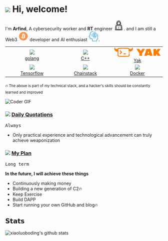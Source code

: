 <h1> <img src="https://emojis.slackmojis.com/emojis/images/1588315024/8823/hyperkitty.gif?1588315024" width="30" /> Hi, welcome! </h1>

I'm **Arfind**, A cybersecurity worker and **RT** engineer <svg t="1713030766626" class="icon" viewBox="0 0 1024 1024" version="1.1" xmlns="http://www.w3.org/2000/svg" p-id="7247" width="32" height="32"><path d="M784 880h-32a16 16 0 0 0-16 16 16 16 0 0 1-16 16H304a16 16 0 0 1-16-16 16 16 0 0 0-16-16h-32a48 48 0 0 0-48 48 79.04 79.04 0 0 0 16 48 80 80 0 0 0 64 32h480a80 80 0 0 0 56.64-23.52A72.16 72.16 0 0 0 816 976a78.56 78.56 0 0 0 16-48 48 48 0 0 0-48-48z m-512 96a48 48 0 0 1-48-48 16 16 0 0 1 4.96-11.36A14.88 14.88 0 0 1 240 912h18.72a12 12 0 0 0 0.96 2.08 43.36 43.36 0 0 0 2.08 4.8 64 64 0 0 0 3.52 5.44 50.88 50.88 0 0 0 11.04 10.88 44.32 44.32 0 0 0 5.92 3.52 43.52 43.52 0 0 0 7.52 3.04 35.52 35.52 0 0 0 5.92 1.44 48 48 0 0 0 8.32 0.8h416a48 48 0 0 0 8.32 0 35.52 35.52 0 0 0 5.92-1.44 43.52 43.52 0 0 0 7.52-3.04 44.32 44.32 0 0 0 5.92-3.52 50.88 50.88 0 0 0 11.04-10.88 64 64 0 0 0 3.52-5.44 43.36 43.36 0 0 0 2.08-4.8 12 12 0 0 0 0.96-2.08H784a16 16 0 0 1 16 16 48 48 0 0 1-48 48z" fill="#231F20" p-id="7248"></path><path d="M720 544H304a48 48 0 0 0-48 48v304a45.6 45.6 0 0 0 3.68 18.08 43.36 43.36 0 0 0 2.08 4.8 64 64 0 0 0 3.52 5.44 50.88 50.88 0 0 0 11.04 10.88 44.32 44.32 0 0 0 5.92 3.52 43.52 43.52 0 0 0 7.52 3.04 35.52 35.52 0 0 0 5.92 1.44 48 48 0 0 0 8.32 0.8h416a48 48 0 0 0 8.32 0 35.52 35.52 0 0 0 5.92-1.44 43.52 43.52 0 0 0 7.52-3.04 44.32 44.32 0 0 0 5.92-3.52 50.88 50.88 0 0 0 11.04-10.88 64 64 0 0 0 3.52-5.44 43.36 43.36 0 0 0 2.08-4.8A45.6 45.6 0 0 0 768 896V592a48 48 0 0 0-48-48z m0 368H304a16 16 0 0 1-16-16V592a16 16 0 0 1 16-16h416a16 16 0 0 1 16 16v304a16 16 0 0 1-16 16z" fill="#231F20" p-id="7249"></path><path d="M569.6 743.52A47.04 47.04 0 0 0 576 720a48 48 0 0 0-32-45.12V656a16 16 0 0 0-32 0v16h-16v-16a16 16 0 0 0-32 0v16h-16a16 16 0 0 0 0 32v96a16 16 0 0 0 0 32h16v16a16 16 0 0 0 32 0v-16h16v16a16 16 0 0 0 32 0v-16a48 48 0 0 0 25.6-88.48zM528 704a16 16 0 0 1 0 32h-48v-32z m16 96h-64v-32h64a16 16 0 0 1 0 32z" fill="#231F20" opacity=".5" p-id="7250"></path><path d="M482.24 447.04z m375.2 178.24a255.04 255.04 0 0 0-225.44-224 13.76 13.76 0 0 0-5.12 0 412 412 0 0 1-48 9.44l-8.48 1.12h-6.56c-6.72 0-13.44 1.28-19.68 1.6H536c-2.88 0-5.6 0.96-8.8 1.44a57.28 57.28 0 0 1-6.4 0h-22.88l-9.28 1.12h-10.72l-8.96-0.8c-6.72 0-13.12-0.96-19.68-1.92l-20.64-3.04h-0.96c-7.04-1.28-13.76-2.72-20.32-4.32l-9.28-2.24a13.92 13.92 0 0 0-5.76 0 251.52 251.52 0 0 0-55.2 12.32 254.72 254.72 0 0 0-170.56 209.6L128 990.4a16 16 0 0 0 4 12.32 16 16 0 0 0 12 5.28h736a16 16 0 0 0 11.84-5.28A16 16 0 0 0 896 990.4z m-366.24-208a19.84 19.84 0 0 1 3.68 2.72 22.88 22.88 0 0 0-3.84-2.56zM161.76 976l36.48-346.88a222.56 222.56 0 0 1 194.24-195.2l7.68 1.76c6.4 1.6 12.8 2.88 18.72 4h12.16l10.08 1.44 7.68 0.96h6.88l10.56 0.8h16.8l10.24 1.76 10.24 0.8h17.44a103.52 103.52 0 0 0 10.56-0.96l8.64-1.44h2.88c7.52 0 14.88-0.96 20.48-1.6h7.36l10.4-1.44h1.28l13.76-2.08h3.2l4.32-0.8a71.2 71.2 0 0 0 7.68-1.6q9.44-1.92 18.72-4.32a223.04 223.04 0 0 1 195.52 197.6L862.24 976z m379.68-528.96a16 16 0 0 1-3.2-32h-3.2c-2.88 0-5.6 0.96-8.8 1.44a57.28 57.28 0 0 1-6.4 0h-22.88l-8.32-0.48h-3.2a16 16 0 0 1 12.64 16 16 16 0 0 1-16 14.4h0.8l10.24 1.76 10.24 0.8h17.44a103.52 103.52 0 0 0 10.56-0.96l8.64-1.44h1.92z m-50.4-29.92a19.84 19.84 0 0 1 3.68 2.72 22.88 22.88 0 0 0-3.68-2.72z m80 21.76h-0.8a161.6 161.6 0 0 1-25.44 7.36h-0.8c7.52 0 14.88-0.96 20.48-1.6h7.36z" fill="#231F20" p-id="7251"></path><path d="M816 976a78.56 78.56 0 0 0 16-48 48 48 0 0 0-48-48h-16V592a48 48 0 0 0-48-48H304a48 48 0 0 0-48 48v288h-16a48 48 0 0 0-48 48 79.04 79.04 0 0 0 16 48h-46.24l36.48-346.88a222.56 222.56 0 0 1 194.24-195.2l7.68 1.76c6.4 1.6 12.8 2.88 18.72 4h11.52l10.08 1.44 7.68 0.96h9.28l11.68 0.96h13.28l10.24 1.76 10.24 0.8h17.44a103.52 103.52 0 0 0 10.56-0.96l8.64-1.44a9.12 9.12 0 0 0 2.88 0c7.52 0 14.88-0.96 20.48-1.6h7.36l10.4-1.44h1.28l12-1.6h1.44a73.76 73.76 0 0 0 7.52-1.28 71.2 71.2 0 0 0 7.68-1.6l11.04-2.24 7.68-2.08A223.04 223.04 0 0 1 825.76 628.8L862.24 976z" fill="#231F20" opacity=".5" p-id="7252"></path><path d="M667.2 217.76l-2.08-1.92A232 232 0 0 0 512 157.92h-13.92c-5.76 0-11.52 0-17.28 1.6s-13.76 2.24-20.48 3.84a230.88 230.88 0 0 0-67.2 27.2 166.88 166.88 0 0 0-16 10.24 229.6 229.6 0 0 0-18.4 14.56v0.8a16 16 0 0 0-4.8 11.36v60.8A118.72 118.72 0 0 0 352 304v6.56a46.88 46.88 0 0 0 0.8 4.64v1.6a12.48 12.48 0 0 0 0 2.24c0 1.6 0 3.2 1.12 4.96a29.6 29.6 0 0 0 0.96 4.16 29.12 29.12 0 0 0 1.12 4 14.24 14.24 0 0 0 0 2.24 7.36 7.36 0 0 0 0 1.44 27.52 27.52 0 0 0 1.12 3.36v4.8l1.76 4.16a80 80 0 0 0 3.68 8.8v0.96a96 96 0 0 0 5.12 9.92 161.92 161.92 0 0 0 16 22.72l2.72 3.04a70.46 70.46 0 0 0 4.64 5.12l2.4 2.72 0.8 0.96c2.24 2.24 4.48 4.48 5.92 5.6l3.52 3.04 3.52 2.88 4.96 3.84 3.2 2.4 3.04 1.92 1.6 1.12a51.84 51.84 0 0 0 6.88 4.32c3.04 1.76 6.08 3.52 9.12 4.96h2.56l8.96 3.68 1.76 0.8 6.56 2.4 3.84 1.28h2.72c4 1.12 7.84 2.08 12 2.88h4l10.24 1.76 10.24 0.8h17.44a103.52 103.52 0 0 0 10.56-0.96l8.64-1.44h3.68a161.6 161.6 0 0 0 25.44-7.36l11.36-4.8 1.6-0.8a162.56 162.56 0 0 0 31.04-20.32 106.24 106.24 0 0 0 11.52-10.88 24.48 24.48 0 0 0 8.64 0.48 161.92 161.92 0 0 0 14.08-17.28 106.4 106.4 0 0 0 5.76-8.96c1.6-2.56 3.04-5.12 4.48-7.68a156.96 156.96 0 0 0 9.44-21.12c0.96-2.72 1.92-5.6 2.72-8.16a158.24 158.24 0 0 0 6.72-46.88v-60.8a16 16 0 0 0-4.8-11.36zM640 289.92a124.48 124.48 0 0 1-5.44 36.96c0 2.24-1.44 4.48-2.4 7.2a130.88 130.88 0 0 1-38.4 54.4 124.8 124.8 0 0 1-24 16h-2.4a52 52 0 0 1-8.64 3.68 121.6 121.6 0 0 1-19.04 5.76h-4.16c-2.88 0-5.6 0.96-8.8 1.44a57.28 57.28 0 0 1-6.4 0h-22.88l-8.8 0.64h-2.08l-10.08-2.4-11.36-3.84-2.4-0.96-5.28-2.24a16 16 0 0 0-3.36-1.6l-3.52-1.92-1.76-1.12-2.08-1.92h-0.8l-3.04-1.92h-0.8a2.88 2.88 0 0 0-1.12 0 30.56 30.56 0 0 1-4.64-3.2l-4.32-5.12-5.28-4.48-4.96-4.8a55.52 55.52 0 0 1-6.56-7.2 18.24 18.24 0 0 0-1.76-1.76A104 104 0 0 1 400 352a52.64 52.64 0 0 1-4.16-7.84 6.24 6.24 0 0 0-0.96-1.76c-0.8-1.92-1.6-3.84-2.24-5.6a25.12 25.12 0 0 0-1.44-3.68v-1.44a20.32 20.32 0 0 1 0-2.24 2.24 2.24 0 0 0 0-0.96v-1.44a8.32 8.32 0 0 1 0-1.76 16.8 16.8 0 0 1-0.96-3.36 13.92 13.92 0 0 0-0.8-3.52v-2.24a9.44 9.44 0 0 1 0-2.72 4.96 4.96 0 0 1 0-1.44v-2.08a61.6 61.6 0 0 1-0.96-6.72 7.84 7.84 0 0 0 0-1.92v-64.96a199.52 199.52 0 0 1 20-14.56c2.88-1.92 5.92-3.84 9.12-5.6a192 192 0 0 1 33.12-14.88l5.92-2.08a71.04 71.04 0 0 1 8.32-2.4 150.24 150.24 0 0 1 16-3.84l8.64-1.28a118.4 118.4 0 0 1 12.96-1.28h26.24a117.44 117.44 0 0 1 13.12 1.28l8.16 1.28a88.64 88.64 0 0 1 8.96 1.76l8.48 2.08a192 192 0 0 1 32 11.84l6.4 3.04 4.48 2.4a185.28 185.28 0 0 1 30.56 20.48l2.24 1.76z" fill="#231F20" p-id="7253"></path><path d="M745.44 334.08l-29.12-54.24c-2.72-4.96-5.6-9.92-8.64-14.56-3.04-4.48-5.92-8.96-9.12-13.12s-5.76-7.68-8.96-11.36-6.08-7.04-9.28-10.4a59.2 59.2 0 0 0-4.48-4.48 127.2 127.2 0 0 0-8.32-7.84 16 16 0 0 0-26.56 12v60.8a124.48 124.48 0 0 1-5.44 36.96c0 2.24-1.44 4.48-2.4 7.2a130.88 130.88 0 0 1-38.4 54.4 124.8 124.8 0 0 1-24 16h-2.4a52 52 0 0 1-8.64 3.68 121.6 121.6 0 0 1-19.04 5.76h-1.28a16 16 0 0 0 3.2 32h1.6c7.52 0 14.88-0.96 20.48-1.6h5.76v-5.6h0.8l1.28 5.76 10.4-1.44h1.28l12-1.6h4.64l4.32-0.8a71.2 71.2 0 0 0 7.68-1.6l11.04-2.24 7.68-2.08 3.04-0.8 17.12-4.96c5.76-1.92 11.2-3.68 16-5.6l5.76-2.24L687.2 416l1.6-0.8 2.56-1.28 5.44-2.88 6.4-3.84 5.76-3.68a136.48 136.48 0 0 0 11.2-8.64 6.24 6.24 0 0 0 1.6-1.28 72.48 72.48 0 0 0 22.72-32 52 52 0 0 0 2.08-7.36 34.56 34.56 0 0 0 0.8-7.36 16 16 0 0 0 0-2.72 15.04 15.04 0 0 0-1.92-10.08z m-32 14.56A43.84 43.84 0 0 1 699.52 368l-1.44 1.28-6.4 5.12a69.92 69.92 0 0 0-6.4 4l-4.16 2.4-4.64 2.56-2.08 0.96c-4.32 2.08-8.8 4-13.76 6.08l-4.48 1.76c-4.48 1.76-9.28 3.52-14.08 4.96s-10.08 3.04-16 4.48l2.72-1.6a161.92 161.92 0 0 0 14.08-17.28 106.4 106.4 0 0 0 5.76-8.96c1.6-2.56 3.04-5.12 4.48-7.68a156.96 156.96 0 0 0 9.44-21.12c0.96-2.72 1.92-5.6 2.72-8.16a158.24 158.24 0 0 0 6.72-46.88v-19.84l1.28 1.6c2.08 2.72 3.84 5.44 5.76 8.16s6.24 9.92 9.12 16l26.88 50.08a16 16 0 0 1-0.96 2.72z" fill="#231F20" p-id="7254"></path><path d="M715.04 345.12a16 16 0 0 1-0.96 3.36A43.84 43.84 0 0 1 699.52 368l-1.44 1.28-6.4 5.12a69.92 69.92 0 0 0-6.4 4l-4.16 2.4-4.64 2.56-2.08 0.96c-4.32 2.08-8.8 4-13.76 6.08l-4.48 1.76c-4.48 1.76-9.28 3.52-14.08 4.96s-10.08 3.04-16 4.48l2.72-1.6a161.92 161.92 0 0 0 14.08-17.28 106.4 106.4 0 0 0 5.76-8.96c1.6-2.56 3.04-5.12 4.48-7.68a156.96 156.96 0 0 0 9.44-21.12c0.96-2.72 1.92-5.6 2.72-8.16a158.24 158.24 0 0 0 6.72-46.88v-19.84l1.28 1.6q2.88 3.84 5.76 8.16c3.2 4.96 6.24 9.92 9.12 16z" fill="#231F20" opacity=".5" p-id="7255"></path><path d="M354.08 314.88a46.88 46.88 0 0 1-0.8-4.64 40.16 40.16 0 0 0 0 4.32 8 8 0 0 0 0 1.92s0.8-1.12 0.8-1.6zM485.44 416h-1.92l-6.72-1.76-3.36-1.12-8.32-3.04-2.4-0.96-5.28-2.24a16 16 0 0 0-3.36-1.6l-3.52-1.92-1.76-1.12-2.08-2.24h-0.8l-3.04-1.92h-1.92a30.56 30.56 0 0 1-4.64-3.2l-4.32-5.12-5.28-4.48-4.96-4.8a70.08 70.08 0 0 1-6.56-7.2 18.24 18.24 0 0 0-1.76-1.76A104 104 0 0 1 400 352a52.64 52.64 0 0 1-4.16-7.84 6.24 6.24 0 0 0-0.96-1.76c-0.8-1.92-1.6-3.84-2.24-5.6a25.12 25.12 0 0 0-1.44-3.68v-1.44a20.32 20.32 0 0 1 0-2.24 2.24 2.24 0 0 0 0-0.96 12.16 12.16 0 0 1 0-1.76v-1.92a16.8 16.8 0 0 1-0.96-3.36 13.92 13.92 0 0 0-0.8-3.52v-2.24a9.44 9.44 0 0 1 0-2.72 21.76 21.76 0 0 0 0-3.2 61.6 61.6 0 0 1-0.96-6.72 7.84 7.84 0 0 0 0-1.92v-71.68a16 16 0 0 0-24.96-13.12l-1.44 0.96c-3.68 3.2-7.36 6.56-10.72 10.08s-6.4 6.72-9.6 10.24l-1.92 2.24c-2.4 2.88-4.64 5.76-6.88 8.8L330.4 252c-3.2 4.16-6.08 8.48-8.8 12.8s-5.92 9.6-8.64 14.72l-29.12 54.08a15.04 15.04 0 0 0-1.92 7.52 16 16 0 0 0 0 2.72 32 32 0 0 0 0.8 7.2 35.68 35.68 0 0 0 1.76 6.4 77.76 77.76 0 0 0 5.12 12.32l1.44 2.4a13.28 13.28 0 0 1 1.28 1.92 87.2 87.2 0 0 0 9.12 11.2 71.68 71.68 0 0 0 6.56 6.24l2.24 1.92 1.76 1.44 5.28 4.16 6.24 4.16 6.88 4.16 2.56 1.44 4.64 2.56 3.36 1.76h0.96c6.08 2.88 12.64 5.6 19.2 8.16s10.56 3.84 16 5.92l16 4.8 10.88 2.72c6.4 1.6 12.8 2.88 18.72 4h11.52l10.08 1.44 7.68 0.96h9.28l11.68 0.96h12.48a16 16 0 0 0 16-14.4 16 16 0 0 0-16-11.68z m-103.2-17.76c-5.12-1.6-9.92-3.36-14.56-5.12s-12.32-4.96-17.28-7.36l-2.72-1.76a33.12 33.12 0 0 0-4.48-2.4l-1.92-1.12-5.28-3.2-5.44-3.68-3.68-2.72-2.08-2.88h-0.8l-4.8-4.64a72.48 72.48 0 0 1-4.8-5.6 18.24 18.24 0 0 0-1.92-3.04 51.84 51.84 0 0 1-3.04-7.52 8 8 0 0 1 0-2.08L336 295.2c2.08-3.84 4.32-7.68 6.72-11.36a80 80 0 0 1 4.64-7.2l4.64-6.72v20.16a118.72 118.72 0 0 0 0 13.92v6.56a40.16 40.16 0 0 0 0 4.32 8 8 0 0 0 0 1.92 12.48 12.48 0 0 0 0 2.24c0 1.6 0 3.2 1.12 4.96a29.6 29.6 0 0 0 0.96 4.16 29.12 29.12 0 0 0 1.12 4 13.28 13.28 0 0 0 0 2.4 3.04 3.04 0 0 0 0 1.28 27.52 27.52 0 0 0 1.12 3.36 4.96 4.96 0 0 1 0 1.28v3.36l1.76 4.16a80 80 0 0 0 3.68 8.8v0.96a96 96 0 0 0 5.12 9.92 161.92 161.92 0 0 0 16 22.72l2.72 3.04a70.46 70.46 0 0 0 4.64 5.12 20.64 20.64 0 0 0 2.56 2.72z m-28.16-82.72a46.88 46.88 0 0 1-0.8-4.64 40.16 40.16 0 0 0 0 4.32 8 8 0 0 0 0 1.92s0.8-1.76 0.8-2.24z" fill="#231F20" p-id="7256"></path><path d="M397.76 402.08l-16-4.48c-5.12-1.6-9.92-3.36-14.56-5.12s-12.32-4.96-17.28-7.36l-2.24-1.12a33.12 33.12 0 0 0-4.48-2.4l-1.92-1.12-5.28-3.2-5.44-3.68-3.68-2.72-2.08-2.88h-0.8l-4.8-4.64a72.48 72.48 0 0 1-4.8-5.6 18.24 18.24 0 0 0-1.92-3.04 51.84 51.84 0 0 1-3.04-7.52 8 8 0 0 1 0-2.08L336 295.2c2.08-3.84 4.32-7.68 6.72-11.36s3.04-4.8 4.64-7.2c1.44-2.24 3.04-4.32 4.64-6.4v19.84a118.72 118.72 0 0 0 0 13.92v6.56a40.16 40.16 0 0 0 0 4.32 8 8 0 0 0 0 1.92 12.48 12.48 0 0 0 0 2.24c0 1.6 0 3.2 1.12 4.96a29.6 29.6 0 0 0 0.96 4.16 29.12 29.12 0 0 0 1.12 4 14.24 14.24 0 0 0 0 2.24 7.36 7.36 0 0 0 0 1.44 27.52 27.52 0 0 0 1.12 3.36v4.8l1.76 4.16a80 80 0 0 0 3.68 8.8v0.96a96 96 0 0 0 5.12 9.92 161.92 161.92 0 0 0 16 22.72l2.72 3.04a70.46 70.46 0 0 0 4.64 5.12z" fill="#231F20" opacity=".5" p-id="7257"></path><path d="M707.36 162.72L694.4 135.2c-1.76-3.68-3.68-7.36-5.6-11.2a207.04 207.04 0 0 0-106.08-94.88 84.8 84.8 0 0 0-11.68-4 98.08 98.08 0 0 0-9.76-2.88 21.44 21.44 0 0 0-4.32-1.12L551.68 20l-4.32-0.96h-4.8c-5.12 0-10.08-1.28-16-1.92a197.12 197.12 0 0 0-27.52 0H496c-4.96 0-10.08 0.96-14.24 1.76a70.24 70.24 0 0 0-8.96 1.44l-6.4 1.28a21.44 21.44 0 0 0-4.32 1.12 73.6 73.6 0 0 0-8.48 2.4 106.88 106.88 0 0 0-12.16 4.16A196 196 0 0 0 336 123.04a55.52 55.52 0 0 0-4 7.36l-16 32a424 424 0 0 0-39.84 178.72 16 16 0 0 0 0 2.72 16 16 0 0 0 12 12.8 16 16 0 0 0 17.92-8l2.24-4L336 295.2c2.08-3.84 4.32-7.68 6.72-11.36a80 80 0 0 1 4.64-7.2c1.44-2.24 3.04-4.32 4.64-6.4A183.2 183.2 0 0 1 379.2 240L368 228.8l12.32 10.4 3.36-2.88a199.52 199.52 0 0 1 20-14.56c2.88-1.92 5.92-3.84 9.12-5.6a192 192 0 0 1 33.12-14.88l5.92-2.08a71.04 71.04 0 0 1 8.32-2.4 150.24 150.24 0 0 1 16-3.84l8.64-1.28a118.4 118.4 0 0 1 12.96-1.28H524a117.44 117.44 0 0 1 13.12 1.28l8.16 1.28a88.64 88.64 0 0 1 8.96 1.76l8.48 2.08a192 192 0 0 1 32 11.84l6.4 3.04 4.48 2.4a185.28 185.28 0 0 1 30.56 20.48l2.24 1.92 2.56 2.08 2.88 2.56A188.48 188.48 0 0 1 672 269.76l1.28 1.6c2.08 2.72 3.84 5.44 5.76 8.16s6.24 9.92 9.12 16l26.88 50.08 2.24 3.84a16 16 0 0 0 14.08 8.48 16 16 0 0 0 3.84 0 16 16 0 0 0 12-12.8 16 16 0 0 0 0-2.72 423.04 423.04 0 0 0-39.84-179.68zM689.6 240c-2.88-3.68-6.08-7.04-9.28-10.4a59.2 59.2 0 0 0-4.48-4.48 127.2 127.2 0 0 0-8.32-7.84l-2.08-1.92A232 232 0 0 0 512 157.92h-13.92c-5.76 0-11.52 0-17.28 1.6s-13.76 2.24-20.48 3.84a230.88 230.88 0 0 0-67.2 27.2c-5.44 3.2-10.72 6.56-16 10.24a229.6 229.6 0 0 0-18.4 14.56l10.72 11.52-12.32-10.4c-3.68 3.2-7.36 6.56-10.72 10.08s-6.4 6.72-9.6 10.24l-1.92 2.24c-2.4 2.88-4.64 5.76-6.88 8.8l-2.56 3.36c-3.2 4.16-6.08 8.48-8.8 12.8a390.24 390.24 0 0 1 28.8-88l16-32a51.04 51.04 0 0 1 2.56-4.96 166.08 166.08 0 0 1 90.56-80A61.76 61.76 0 0 1 464 55.2l8.16-2.24h1.44l6.4-1.76 7.2-1.12c4.16 0 8.32-1.12 12.8-1.6a150.08 150.08 0 0 1 24 0c4.32 0 8.64 0.8 13.76 1.6h7.84c1.6 0 3.04 0 4.64 0.96h1.44l9.44 2.72a57.76 57.76 0 0 1 8.8 3.04 176 176 0 0 1 90.08 80c1.6 3.04 3.2 6.08 4.8 9.6l13.6 29.6a385.44 385.44 0 0 1 29.28 88.8c-3.04-4.48-5.92-8.96-9.12-13.12s-5.76-7.36-8.96-11.68z" fill="#231F20" p-id="7258"></path><path d="M707.68 265.12c-3.04-4.48-5.92-8.96-9.12-13.12s-5.76-7.68-8.96-11.36-6.08-7.04-9.28-10.4a59.2 59.2 0 0 0-4.48-4.48 127.2 127.2 0 0 0-8.32-7.84l-2.08-1.92A232 232 0 0 0 512 157.92h-13.92c-5.76 0-11.52 0-17.28 1.6s-13.76 2.24-20.48 3.84a230.88 230.88 0 0 0-67.2 27.2 166.88 166.88 0 0 0-16 10.24 229.6 229.6 0 0 0-18.4 14.56v0.8c-3.68 3.2-7.36 6.56-10.72 10.08s-6.4 6.72-9.6 10.24l-1.92 2.24c-2.4 2.88-4.64 5.76-6.88 8.8l-2.56 3.36c-3.2 4.16-6.08 8.48-8.8 12.8a390.24 390.24 0 0 1 27.2-87.68l16-32a51.04 51.04 0 0 1 2.56-4.96 166.08 166.08 0 0 1 90.56-80A61.76 61.76 0 0 1 464 55.2l8.16-2.24h1.44l6.4-1.76 7.2-1.12c4.16 0 8.32-1.12 12.8-1.6a150.08 150.08 0 0 1 24 0c4.32 0 8.64 0.8 13.76 1.6h7.84c1.6 0 3.04 0 4.64 0.96h1.44l9.44 2.72a57.76 57.76 0 0 1 8.8 3.04 176 176 0 0 1 90.08 80c1.6 3.04 3.2 6.08 4.8 9.6l13.6 29.6a385.44 385.44 0 0 1 29.28 89.12z" fill="#231F20" opacity=".5" p-id="7259"></path></svg>. and I am still a Web3 <svg t="1713031173829" class="icon" viewBox="0 0 1024 1024" version="1.1" xmlns="http://www.w3.org/2000/svg" p-id="8267" width="32" height="32"><path d="M556.96 535.04L465.12 512l-26.56 106.4L528 640a57.92 57.92 0 0 0 64-40.48 50.72 50.72 0 0 0-35.04-64.48z" fill="#F9934A" p-id="8268"></path><path d="M512 73.28A438.72 438.72 0 1 0 950.72 512 438.72 438.72 0 0 0 512 73.28z m192.96 372c-8.96 53.92-66.56 71.84-66.56 71.84a102.88 102.88 0 0 1 47.04 118.56c-20.8 83.36-115.04 82.4-139.84 76.16l-37.44-9.44-20 80-49.6-12.48 20-80-32-8-20 80-52-13.12 20-80-97.76-24.32 13.76-55.2 52.96 13.12c4.64 1.28 5.12 0 5.92-4.16s64-256 64-257.76 1.28-4.8-4.32-6.24L353.6 320l12.48-49.76 100.96 25.28 20.8-83.84 48 12-20.8 83.84 38.08 9.44 20.96-83.68 48 11.84-20.96 84.48a256 256 0 0 1 53.6 23.36c21.12 13.76 59.04 38.56 50.24 92.32z" fill="#F9934A" p-id="8269"></path><path d="M561.44 372.64l-59.2-14.88-25.28 101.44 64.8 16A53.28 53.28 0 0 0 608 438.08c10.56-42.56-36.48-63.04-46.56-65.44z" fill="#F9934A" p-id="8270"></path></svg> developer and AI enthusiast <svg t="1713031331058" class="icon" viewBox="0 0 1024 1024" version="1.1" xmlns="http://www.w3.org/2000/svg" p-id="11066" width="32" height="32"><path d="M810.96061 405.334047v-39.874222a841.105239 841.105239 0 0 1 107.767445 0.990165 76.563859 76.563859 0 0 1 61.550812 78.276577c0.856359 53.736536 0.321135 107.499833 0.374658 161.26313v127.945407a150.371312 150.371312 0 0 1-100.086974 137.178029c-1.685957 0.535224-3.345153 1.177494-6.315649 2.247943v89.997993c0 12.443969 0.294373 24.887937 0 37.305145a21.970964 21.970964 0 0 1-22.372382 23.175219c-3.077541 0.267612-6.208604 0-9.312906 0H416.045242c-26.011909 0-32.354319-6.288887-32.354319-32.113468v-150.612163c0-5.780424 0-11.58761-0.401418-17.314511-2.354988-27.430254-10.303071-34.78959-37.465712-34.78959H236.530958a83.200642 83.200642 0 0 1-87.509199-86.545795c-0.267612-18.732856-0.695792-37.465712 0.187329-55.957717a16.565197 16.565197 0 0 0-12.336924-19.134275 209.246003 209.246003 0 0 0-35.913561-8.429785A63.852278 63.852278 0 0 1 44.198049 570.263464a44.63772 44.63772 0 0 1 4.736736-33.210677q48.170201-85.957048 95.029103-172.63665a47.581454 47.581454 0 0 0 4.736736-22.800562 333.685689 333.685689 0 0 1 37.867131-170.843648A315.782431 315.782431 0 0 1 388.320615 10.953904a357.422894 357.422894 0 0 1 101.157423-10.704489v40.944671c-22.800562 2.007092-45.494079 2.221182-67.545327 6.262126a273.820834 273.820834 0 0 0-229.343681 272.456011 174.884592 174.884592 0 0 1-25.556968 92.647354c-26.520372 44.610959-50.578711 90.80083-75.573694 136.294909-8.884726 16.056734-3.853616 25.369639 15.146853 27.216164a133.217368 133.217368 0 0 1 71.13133 26.975312 33.719141 33.719141 0 0 1 14.183448 29.651435c-0.481702 23.549876-0.267612 47.099752 0 70.649629a40.275641 40.275641 0 0 0 43.139092 43.433465c37.305145 0.21409 74.744096 1.819763 111.942196-0.347896 54.619656-3.184586 77.607547 35.431859 79.079414 78.142771 1.498628 46.591289 0.454941 93.289623 0.508463 139.934435v15.628555h404.38884c0.187329-4.014183 0.561986-8.670636 0.561986-13.380612v-106.616712c0-19.749783 6.048036-26.440088 25.556968-28.286613a72.255302 72.255302 0 0 0 53.067505-29.437345 126.794675 126.794675 0 0 0 28.366897-79.694922c-0.802837-89.730381-0.267612-179.487523-0.294374-269.217904a41.934836 41.934836 0 0 0-47.956111-48.170201H810.96061" p-id="11067" fill="#1296db"></path><path d="M532.884742 191.244263V128.970897h42.122165v62.246605h43.032046V129.184987h42.630628v62.005754h42.550345V129.184987h43.032046v62.915635a80.283669 80.283669 0 0 1 68.589015 21.408979 64.226935 64.226935 0 0 1 16.40463 42.01512h-41.801031c-3.345153-16.886332-15.441226-20.606142-31.444437-20.525858-79.507593 0.401418-158.988426 0.160567-238.469258 0.214089-18.946946 0-22.880846 2.676122-30.133137 20.606142h-40.623536c-0.481702-40.141834 24.379474-59.30287 84.110524-64.360741" p-id="11068" fill="#1296db"></path><path d="M789.444586 512.485984h41.56018a53.950626 53.950626 0 0 1-26.386566 50.55195 334.006824 334.006824 0 0 1-58.178899 18.277915v57.616913h-42.817957v-61.764902h-42.443299v62.13956h-42.175688v-62.112799h-43.032046v62.13956h-42.577106v-62.969158a75.546932 75.546932 0 0 1-70.836957-24.325952 242.45668 242.45668 0 0 1-18.438483-39.419281h45.494079c3.50572 18.492005 17.153944 20.927276 33.745902 20.820231q117.240918-0.669031 234.481836 0c16.056734 0 28.206329-3.452198 31.551482-20.954037" p-id="11069" fill="#1296db"></path><path d="M660.214641 468.677862h-41.479896v-40.677059h-42.550345v40.650298h-41.319328c-0.588747-1.150733-1.659196-2.274704-1.659196-3.425437 0-42.603867-0.722553-85.207734 0-127.78484a39.954506 39.954506 0 0 1 39.098147-38.134743 539.586539 539.586539 0 0 1 49.24065 0 38.161504 38.161504 0 0 1 38.107982 34.388172c1.391584 44.63772 0.454941 89.355724 0.454941 135.063892m-42.550345-126.393256h-40.971432v41.212284h40.971432z" p-id="11070" fill="#1296db"></path><path d="M704.638271 299.332843h40.623536v169.15769h-40.623536z" p-id="11071" fill="#1296db"></path><path d="M384.734611 278.298521h83.468255v40.971433h-83.468255z" p-id="11072" fill="#1296db"></path><path d="M811.094416 277.923864h83.334448v41.292567h-83.334448z" p-id="11073" fill="#1296db"></path><path d="M384.788134 363.265404h82.93303v41.212284h-82.93303z" p-id="11074" fill="#1296db"></path><path d="M384.788134 448.526661h83.173881v41.560179h-83.173881z" p-id="11075" fill="#1296db"></path><path d="M811.281744 449.195691h83.602061v40.971433h-83.602061z" p-id="11076" fill="#1296db"></path><path d="M533.634056 43.870208h40.864387v40.650298h-40.864387z" p-id="11077" fill="#1296db"></path><path d="M619.403775 43.763163h40.703821V84.547267h-40.703821z" p-id="11078" fill="#1296db"></path><path d="M704.049524 43.923731h41.506657V84.279655h-41.506657z" p-id="11079" fill="#1296db"></path><path d="M299.205742 278.432328h40.516492v41.024954H299.205742z" p-id="11080" fill="#1296db"></path><path d="M939.066584 278.137954h40.784104v41.292567h-40.784104z" p-id="11081" fill="#1296db"></path><path d="M299.232504 363.693584h40.784103v40.570014H299.232504z" p-id="11082" fill="#1296db"></path><path d="M299.526877 448.874557h40.784104V489.979795H299.526877z" p-id="11083" fill="#1296db"></path><path d="M533.928429 683.51696h40.757343v40.998194h-40.757343z" p-id="11084" fill="#1296db"></path><path d="M619.430537 683.570482h40.650297v40.784104h-40.650297z" p-id="11085" fill="#1296db"></path><path d="M704.477703 683.409915h40.91791v40.730581h-40.91791z" p-id="11086" fill="#1296db"></path></svg>.

<table>
  <tr>
    <td align="center" width="200">
      <a href="https://go.dev/">
        <img src="https://go.dev/images/gophers/biplane.svg" width="60" />
        <br />
        golang
      </a>
    </td>
    <td align="center" width="200">
      <a href="https://cplusplus.com/">
        <img src="https://upload.wikimedia.org/wikipedia/commons/thumb/1/18/ISO_C%2B%2B_Logo.svg/1200px-ISO_C%2B%2B_Logo.svg.png" width="60" />
        <br />
        C++
      </a>
    </td>
    <td align="center" width="200">
      <a href="https://yaklang.io/">
        <img src="https://github.com/yaklang/yaklang/blob/main/imgs/yaklang-logo.png?raw=true width="60" />
        <br />
        Yak
      </a>
    </td>
  </tr>
  <tr>
    <td align="center" width="200">
      <a href="https://www.tensorflow.org/">
        <img src="https://www.gstatic.com/devrel-devsite/prod/v66c4dc9b65fea2172a0927d7be81b5b5d946ea60fc02578dd7c264b2c2852152/tensorflow/images/lockup.svg" width="160" />
        <br />
        Tensorflow
      </a>
    </td>
    <td align="center" width="200">
      <a href="https://github.com/eth-brownie/brownie">
        <img src="https://chainstack.com/wp-content/themes/chainstack/img/chainstack.svg" width="160" />
        <br />
        Chainstack
      </a>
    </td>
    <td align="center" width="200">
      <a href="https://github.com/jenkinsci/docker">
        <img src="[https://d33wubrfki0l68.cloudfront.net/e7a6759eb6232b4280b83b18aa255289d65e4b6e/7698a/images/logo.webp](https://cdn.worldvectorlogo.com/logos/docker.svg)" width="160" />
        <br />
        Docker
      </a>
    </td>
  </tr>
</table>

<sub>🔥 The above is part of my technical stack, and a hacker's skills should be constantly learned and improved</sub>

<img src="https://media.giphy.com/media/SWoSkN6DxTszqIKEqv/giphy.gif" alt="Coder GIF" width="500">

<h3> <img src="https://emojis.slackmojis.com/emojis/images/1621024394/39092/cat-roll.gif?1621024394" width="28" /> <a href="https://github.com/xrkffgg/xrkffgg/blob/master/quotations.md"> Daily Quotations</a></h3>

<kbd>Always</kbd>

- Only practical experience and technological advancement can truly achieve weaponization

<h3> <img src="https://emojis.slackmojis.com/emojis/images/1621024394/39092/cat-roll.gif?1621024394" width="28" /> <a href="https://github.com/xrkffgg/xrkffgg/blob/master/quotations.md"> My Plan</a></h3>
<kbd>Long term</kbd>
</br>

**In the future, I will achieve these things**

- Continuously making money
- Building a new generation of C2🔥
- Keep Exercise
- Build DAPP
- Start running your own GitHub and blog🔥



## 𝗦𝘁𝗮𝘁𝘀

![xiaoluoboding's github stats](https://github-readme-stats.vercel.app/api?username=Arfind&show_icons=true&theme=dracula)
